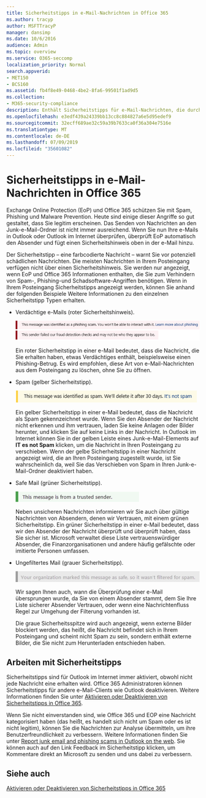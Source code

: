 ```yaml
---
title: Sicherheitstipps in e-Mail-Nachrichten in Office 365
ms.author: tracyp
author: MSFTTracyP
manager: dansimp
ms.date: 10/6/2016
audience: Admin
ms.topic: overview
ms.service: O365-seccomp
localization_priority: Normal
search.appverid:
- MET150
- BCS160
ms.assetid: fb4f8e49-0468-4be2-8fa6-99501f1ad9d5
ms.collection:
- M365-security-compliance
description: Enthält Sicherheitstipps für e-Mail-Nachrichten, die durch den Spamfilter von EoP und Office 365 gefiltert werden.
ms.openlocfilehash: e3edf439a24339bb13cc8c884827a6e5d95edef9
ms.sourcegitcommit: 32ecff689ae32c59a39b7633ca0f36a304e7516e
ms.translationtype: MT
ms.contentlocale: de-DE
ms.lasthandoff: 07/09/2019
ms.locfileid: "35601082"
---
```

# <a name="safety-tips-in-email-messages-in-office-365"></a>Sicherheitstipps in e-Mail-Nachrichten in Office 365

Exchange Online Protection (EoP) und Office 365 schützen Sie mit Spam, Phishing und Malware Prevention. Heute sind einige dieser Angriffe so gut gestaltet, dass Sie legitim erscheinen. Das Senden von Nachrichten an den Junk-e-Mail-Ordner ist nicht immer ausreichend. Wenn Sie nun Ihre e-Mails in Outlook oder Outlook im Internet überprüfen, überprüft EoP automatisch den Absender und fügt einen Sicherheitshinweis oben in der e-Mail hinzu. 
  
Der Sicherheitstipp – eine farbcodierte Nachricht – warnt Sie vor potenziell schädlichen Nachrichten. Die meisten Nachrichten in Ihrem Posteingang verfügen nicht über einen Sicherheitshinweis. Sie werden nur angezeigt, wenn EoP und Office 365 Informationen enthalten, die Sie zum Verhindern von Spam-, Phishing-und Schadsoftware-Angriffen benötigen. Wenn in Ihrem Posteingang Sicherheitstipps angezeigt werden, können Sie anhand der folgenden Beispiele Weitere Informationen zu den einzelnen Sicherheitstipp Typen erhalten.
  
- Verdächtige e-Mails (roter Sicherheitshinweis).
    
    ![Screenshot, der einen roten Sicherheitstipp zeigt.](media/5078a0be-e556-44a1-b169-09d780d26898.png)
  
    Ein roter Sicherheitstipp in einer e-Mail bedeutet, dass die Nachricht, die Sie erhalten haben, etwas Verdächtiges enthält, beispielsweise einen Phishing-Betrug. Es wird empfohlen, diese Art von e-Mail-Nachrichten aus dem Posteingang zu löschen, ohne Sie zu öffnen.
    
- Spam (gelber Sicherheitstipp).
    
    ![Screenshot, der eine gelbe Sicherheitsspitze zeigt.](media/793c9265-ea44-48fd-a98f-804fadd4163b.png)
  
    Ein gelber Sicherheitstipp in einer e-Mail bedeutet, dass die Nachricht als Spam gekennzeichnet wurde. Wenn Sie den Absender der Nachricht nicht erkennen und ihm vertrauen, laden Sie keine Anlagen oder Bilder herunter, und klicken Sie auf keine Links in der Nachricht. In Outlook im Internet können Sie in der gelben Leiste eines Junk-e-Mail-Elements auf **IT es not Spam** klicken, um die Nachricht in Ihren Posteingang zu verschieben. Wenn der gelbe Sicherheitstipp in einer Nachricht angezeigt wird, die an Ihren Posteingang zugestellt wurde, ist Sie wahrscheinlich da, weil Sie das Verschieben von Spam in Ihren Junk-e-Mail-Ordner deaktiviert haben. 
    
- Safe Mail (grüner Sicherheitstipp).
    
    ![Screenshot, der eine grüne Sicherheitsspitze zeigt.](media/acbc11d0-f626-4848-9fbf-66eeeda3f803.png)
  
    Neben unsicheren Nachrichten informieren wir Sie auch über gültige Nachrichten von Absendern, denen wir Vertrauen, mit einem grünen Sicherheitstipp. Ein grüner Sicherheitstipp in einer e-Mail bedeutet, dass wir den Absender der Nachricht überprüft und überprüft haben, dass Sie sicher ist. Microsoft verwaltet diese Liste vertrauenswürdiger Absender, die Finanzorganisationen und andere häufig gefälschte oder imitierte Personen umfassen.
    
- Ungefiltertes Mail (grauer Sicherheitstipp).
    
    ![Screenshot, der einen grauen Sicherheitstipp zeigt.](media/c4d0cf8f-08e9-4c84-beee-1d9e0b022e0a.png)
  
    Wir sagen Ihnen auch, wann die Überprüfung einer e-Mail übersprungen wurde, da Sie von einem Absender stammt, dem Sie Ihre Liste sicherer Absender Vertrauen, oder wenn eine Nachrichtenfluss Regel zur Umgehung der Filterung vorhanden ist. 
    
    Die graue Sicherheitsspitze wird auch angezeigt, wenn externe Bilder blockiert werden, das heißt, die Nachricht befindet sich in Ihrem Posteingang und scheint nicht Spam zu sein, sondern enthält externe Bilder, die Sie nicht zum Herunterladen entschieden haben.
    
## <a name="working-with-safety-tips"></a>Arbeiten mit Sicherheitstipps

Sicherheitstipps sind für Outlook im Internet immer aktiviert, obwohl nicht jede Nachricht eine erhalten wird. Office 365 Administratoren können Sicherheitstipps für andere e-Mail-Clients wie Outlook deaktivieren. Weitere Informationen finden Sie unter [Aktivieren oder Deaktivieren von Sicherheitstipps in Office 365](enable-or-disable-safety-tips.md).
  
Wenn Sie nicht einverstanden sind, wie Office 365 und EOP eine Nachricht kategorisiert haben (das heißt, es handelt sich nicht um Spam oder es ist nicht legitim), können Sie die Nachrichten zur Analyse übermitteln, um ihre Benutzerfreundlichkeit zu verbessern. Weitere Informationen finden Sie unter [Report junk email and phishing scams in Outlook on the web](https://technet.microsoft.com/library/dn594557.aspx). Sie können auch auf den Link Feedback im Sicherheitstipp klicken, um Kommentare direkt an Microsoft zu senden und uns dabei zu verbessern.
  
## <a name="see-also"></a>Siehe auch

[Aktivieren oder Deaktivieren von Sicherheitstipps in Office 365](enable-or-disable-safety-tips.md)

